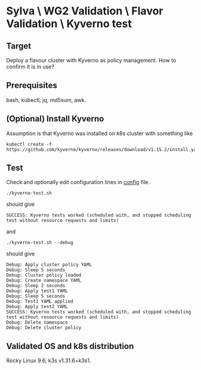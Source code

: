 # Sylva \ WG2 Validation \ Flavor Validation \ Kyverno test

## Target

Deploy a flavour cluster with Kyverno as policy management.  How to confirm it is in use?

## Prerequisites

bash, kubectl, jq, md5sum, awk.

## (Optional) Install Kyverno

Assumption is that Kyverno was installed on k8s cluster with something like

```
kubectl create -f https://github.com/kyverno/kyverno/releases/download/v1.15.2/install.yaml
```

## Test

Check and optionally edit configuration lines in [config](./config) file.

```
./kyverno-test.sh
```

should give

```
SUCCESS: Kyverno tests worked (scheduled with, and stopped scheduling test without resource requests and limits)
```

and

```
./kyverno-test.sh --debug
```

should give

```
Debug: Apply cluster policy YAML
Debug: Sleep 5 seconds
Debug: Cluster policy loaded
Debug: Create namespace YAML
Debug: Sleep 2 seconds
Debug: Apply test1 YAML
Debug: Sleep 5 seconds
Debug: Test1 YAML applied
Debug: Apply test2 YAML
SUCCESS: Kyverno tests worked (scheduled with, and stopped scheduling test without resource requests and limits)
Debug: Delete namespace
Debug: Delete cluster policy
```

## Validated OS and k8s distribution

Rocky Linux 9.6, k3s v1.31.6+k3s1.
